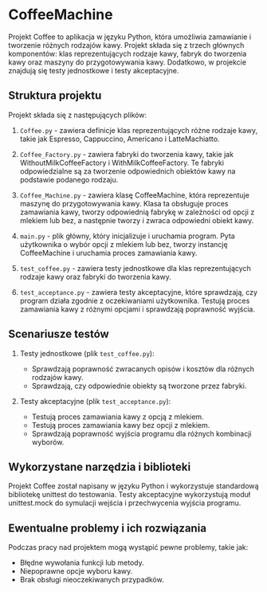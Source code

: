 # CoffeeMachine

Projekt Coffee to aplikacja w języku Python, która umożliwia zamawianie i tworzenie różnych rodzajów kawy. Projekt składa się z trzech głównych komponentów: klas reprezentujących rodzaje kawy, fabryk do tworzenia kawy oraz maszyny do przygotowywania kawy. Dodatkowo, w projekcie znajdują się testy jednostkowe i testy akceptacyjne.

## Struktura projektu

Projekt składa się z następujących plików:

1. `Coffee.py` - zawiera definicje klas reprezentujących różne rodzaje kawy, takie jak Espresso, Cappuccino, Americano i LatteMachiatto.

2. `Coffee_Factory.py` - zawiera fabryki do tworzenia kawy, takie jak WithoutMilkCoffeeFactory i WithMilkCoffeeFactory. Te fabryki odpowiedzialne są za tworzenie odpowiednich obiektów kawy na podstawie podanego rodzaju.

3. `Coffee_Machine.py` - zawiera klasę CoffeeMachine, która reprezentuje maszynę do przygotowywania kawy. Klasa ta obsługuje proces zamawiania kawy, tworzy odpowiednią fabrykę w zależności od opcji z mlekiem lub bez, a następnie tworzy i zwraca odpowiedni obiekt kawy.

4. `main.py` - plik główny, który inicjalizuje i uruchamia program. Pyta użytkownika o wybór opcji z mlekiem lub bez, tworzy instancję CoffeeMachine i uruchamia proces zamawiania kawy.

5. `test_coffee.py` - zawiera testy jednostkowe dla klas reprezentujących rodzaje kawy oraz fabryki do tworzenia kawy.

6. `test_acceptance.py` - zawiera testy akceptacyjne, które sprawdzają, czy program działa zgodnie z oczekiwaniami użytkownika. Testują proces zamawiania kawy z różnymi opcjami i sprawdzają poprawność wyjścia.

## Scenariusze testów

1. Testy jednostkowe (plik `test_coffee.py`):
   - Sprawdzają poprawność zwracanych opisów i kosztów dla różnych rodzajów kawy.
   - Sprawdzają, czy odpowiednie obiekty są tworzone przez fabryki.

2. Testy akceptacyjne (plik `test_acceptance.py`):
   - Testują proces zamawiania kawy z opcją z mlekiem.
   - Testują proces zamawiania kawy bez opcji z mlekiem.
   - Sprawdzają poprawność wyjścia programu dla różnych kombinacji wyborów.

## Wykorzystane narzędzia i biblioteki

Projekt Coffee został napisany w języku Python i wykorzystuje standardową bibliotekę unittest do testowania. Testy akceptacyjne wykorzystują moduł unittest.mock do symulacji wejścia i przechwycenia wyjścia programu.

## Ewentualne problemy i ich rozwiązania

Podczas pracy nad projektem mogą wystąpić pewne problemy, takie jak:
- Błędne wywołania funkcji lub metody.
- Niepoprawne opcje wyboru kawy.
- Brak obsługi nieoczekiwanych przypadków.
